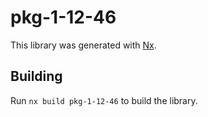 # pkg-1-12-46

This library was generated with [Nx](https://nx.dev).

## Building

Run `nx build pkg-1-12-46` to build the library.
